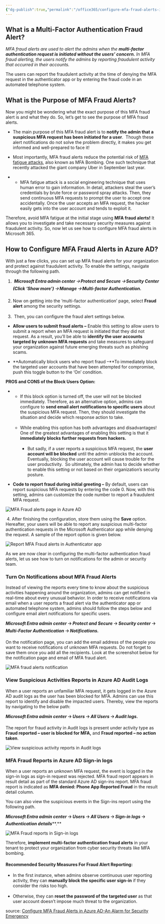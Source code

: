 ```yaml
---
{"dg-publish":true,"permalink":"/office365/configure-mfa-fraud-alerts-in-azure-ad-an-alarm-for-security-emergency/","tags":["public","office365","mfa"],"noteIcon":"1"}
---
```



 ## **What is a Multi-Factor Authentication Fraud Alert?** 
 
  *MFA fraud alerts are used to alert the admins when the* ***multi-factor authentication request is initiated without the users’ concern.*** *In MFA fraud alerting, the users notify the admins by reporting fraudulent activity that occurred in their accounts.*  
 
 The users can report the fraudulent activity at the time of denying the MFA request in the authenticator app or by entering the fraud code in an automated telephone system. 
 
 ## **What is the Purpose of MFA Fraud Alerts?** 
 
 Now you might be wondering what the exact purpose of this MFA fraud alert is and what they do. So, let’s get to see the purpose of MFA fraud alerts. 
 
 -   The main purpose of this MFA fraud alert is to **notify the admin that a suspicious MFA request has been initiated for a user**.  Though these alert notifications do not solve the problem directly, it makes you get informed and well-prepared to face it! 
 -   Most importantly, MFA fraud alerts reduce the potential risk of [MFA fatigue attacks](https://blog.admindroid.com/safeguard-office-365-users-from-mfa-fatigue-attacks/), also known as MFA Bombing. One such technique that recently attacked the giant company Uber in September last year.
 
 -   -   MFA fatigue attack is a social engineering technique that uses human error to gain information. In detail, attackers steal the user’s credentials by brute force or password spray attacks. Then, they send continuous MFA requests to prompt the user to accept one accidentally. Once the user accepts an MFA request, the hacker easily gets into the user account and tends to exploit it. 
 
 Therefore, avoid MFA fatigue at the initial stage using **MFA fraud alerts!** It allows you to investigate and take necessary security measures against fraudulent activity. So, now let us see how to configure MFA fraud alerts in Microsoft 365. 
 
 ## **How to Configure MFA Fraud Alerts in Azure AD?** 
 
 With just a few clicks, you can set up MFA fraud alerts for your organization and protect against fraudulent activity. To enable the settings, navigate through the following path. 
 
 1.   ***Microsoft Entra admin center 🡢 Protect and Secure 🡢 Security Center (Click ‘Show more’) 🡢 Manage 🡢 Multi-factor Authentication.***   
      
 2.  Now on getting into the ‘multi-factor authentication’ page, select **Fraud alert** among the security settings.  
      
 3.   Then, you can configure the fraud alert settings below. 
 
 -   **Allow users to submit fraud alerts –** Enable this setting to allow users to submit a report when an MFA request is initiated that they did not request. As a result, you’ll be able to **identify the user accounts targeted by unknown MFA requests** and take measures to safeguard your organization against future emerging threats such as phishing scams.
 
 -   **Automatically block users who report fraud –**To immediately block the targeted user accounts that have been attempted for compromise, push this toggle button to the ‘On’ condition. 
 
 **PROS and CONS of the Block Users Option:** 
 
 -   -   If this block option is turned off, the user will not be blocked immediately. Therefore, as an alternative option, admins can configure to **send email alert notifications to specific users** about the suspicious MFA request. Then, they should investigate the situation and decide which response action to take.  
          
     -   While enabling this option has both advantages and disadvantages! One of the greatest advantages of enabling this setting is that it **immediately blocks further requests from hackers.**  
          
         -   But sadly, if a user reports a suspicious MFA request, the **user account will be blocked** until the admin unblocks the account. Eventually, blocking the user account will cause trouble for the user productivity.  So ultimately, the admin has to decide whether to enable this setting or not based on their organization’s security posture. 
 
 -   **Code to report fraud during initial greeting –** By default, users can report suspicious MFA requests by entering the code 0. Now, with this setting, admins can customize the code number to report a fraudulent MFA request. 
 
 ![MFA Fraud alerts page in Azure AD](/img/user/attachments/MFA_Fraud_alerts_page_in_Azure_AD.png)
 
  4. After finishing the configuration, store them using the **Save** option. Hereafter, your users will be able to report any suspicious multi-factor authentication requests in the Microsoft Authenticator app while denying the request. A sample of the report option is given below. 
 
 ![Report MFA Fraud alerts in Authenticator app](/img/user/attachments/Report_MFA_Fraud_alerts_in_Authenticator_app.png)
 
 As we are now clear in configuring the multi-factor authentication fraud alerts, let us see how to turn on notifications for the admin or security team. 
 
 ### **Turn On Notifications about MFA Fraud Alerts** 
 
 Instead of viewing the reports every time to know about the suspicious activities happening around the organization, admins can get notified in real-time about every unusual behavior. In order to receive notifications via email when a user reports a fraud alert via the authenticator app or automated telephone system, admins should follow the steps below and configure email alert notifications for specific users. 
 
 ***Microsoft Entra admin center*** **🡢** ***Protect and Secure*** **🡢** ***Security center*** **🡢** ***Multi-Factor Authentication*** **🡢** ***Notifications.*** 
 
 On the notification page, you can add the email address of the people you want to receive notifications of unknown MFA requests. Do not forget to save them once you add all the recipients. Look at the screenshot below for the notification page and email of MFA fraud alert. 
 
 ![MFA fraud alerts notification](/img/user/attachments/MFA_fraud_alerts_notification.png)
 
 ### **View Suspicious Activities Reports in Azure AD Audit Logs** 
 
 When a user reports an unfamiliar MFA request, it gets logged in the Azure AD audit logs as the user has been blocked for MFA. Admins can use this report to identify and disable the impacted users. Thereby, view the reports by navigating to the below path:   
 
 ***Microsoft Entra admin center*** **🡢** ***Users*** **🡢** ***All Users*** **🡢** ***Audit logs.***
 
 The report for fraud activity in Audit logs is present under activity type as **Fraud reported – user is blocked for MFA,** and **Fraud reported – no action taken**. 
 
 ![View suspicious activity reports in Audit logs](/img/user/attachments/View_suspicious_activity_reports_in_Audit_logs.png)
 
 ### **MFA Fraud Reports in Azure AD Sign-in logs** 
 
 When a user reports an unknown MFA request, the event is logged in the sign-in logs as sign-in request was rejected. MFA fraud report appears in result detail as part of the standard Azure AD sign-ins report. MFA fraud report is indicated as **MFA denied: Phone App Reported Fraud** in the result detail column.  
 
 You can also view the suspicious events in the Sign-ins report using the following path.  
 
 ***Microsoft Entra admin center*** **🡢** ***Users*** **🡢** ***All Users*** **🡢** ***Sign-in logs*** **🡢** ***Authentication details*****.** 
 
 ![MFA Fraud reports in Sign-in logs](/img/user/attachments/MFA_Fraud_reports_in_Sign-in_logs.png)
 
 Therefore, **implement multi-factor authentication fraud alerts** in your tenant to protect your organization from cyber security threats like MFA bombing. 
 
 #### **Recommended Security Measures For Fraud Alert Reporting:**
 
 -   In the first instance, when admins observe continuous user reporting activity, they can **manually block the specific user sign-in** if they consider the risks too high.  
      
 -   Otherwise, they can **reset the password of the targeted user** as that user account doesn’t impose much threat to the organization.

source: [Configure MFA Fraud Alerts in Azure AD-An Alarm for Security Emergency](https://o365reports.com/2023/03/14/configure-mfa-fraud-alerts-in-azure-ad-an-alarm-for-security-emergency/)
